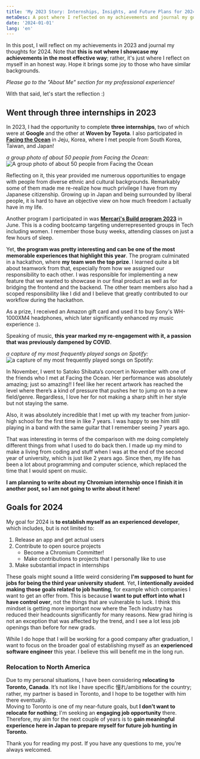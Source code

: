 ```yaml
---
title: 'My 2023 Story: Internships, Insights, and Future Plans for 2024'
metaDesc: A post where I reflected on my achievements and journal my goals for 2024
date: '2024-01-01'
lang: 'en'
---
```


In this post, I will reflect on my achievements in 2023 and journal my thoughts for 2024. 
Note that **this is not where I showcase my achievements in the most effective way**; rather, it's just where I reflect on myself in an honest way.
Hope it brings some joy to those who have similar backgrounds.

*Please go to the "About Me" section for my professional experience!*

With that said, let's start the reflection :)

## Went through three internships in 2023
In 2023, I had the opportunity to complete **three internships**, two of which were at **Google** and the other at **Woven by Toyota**. 
I also participated in **[Facing the Ocean](https://www.code4japan.org/news/fto2023)** in Jeju, Korea, where I met people from South Korea, Taiwan, and Japan!

*a group photo of about 50 people from Facing the Ocean:*
![A group photo of about 50 people from Facing the Ocean](https://drive.google.com/uc?id=15vHR9-b_PF79labskCn798DdhTGnby1j)

Reflecting on it, this year provided me numerous opportunities to engage with people from diverse ethnic and cultural backgrounds. 
Remarkably some of them made me re-realize how much privilege I have from my Japanese citizenship. 
Growing up in Japan and being surrounded by liberal people, it is hard to have an objective view on how much freedom I actually have in my life.

Another program I participated in was **[Mercari's Build program 2023](https://mercan.mercari.com/articles/37368/)** in June. 
This is a coding bootcamp targeting underrepresented groups in Tech including women. 
I remember those busy weeks, attending classes on just a few hours of sleep. 

Yet, **the program was pretty interesting and can be one of the most memorable experiences that highlight this year**. 
The program culminated in a hackathon, where **my team won the top prize**. I learned quite a bit about teamwork from that, especially from how we assigned our responsibility to each other. 
I was responsible for implementing a new feature that we wanted to showcase in our final product as well as for bridging the frontend and the backend. 
The other team members also had a scoped responsibility like I did and I believe that greatly contributed to our workflow during the hackathon. 

As a prize, I received an Amazon gift card and used it to buy Sony's WH-1000XM4 headphones, which later significantly enhanced my music experience :).

Speaking of music, **this year marked my re-engagement with it, a passion that was previously dampened by COVID**. 

*a capture of my most frequently played songs on Spotify:*
![a capture of my most frequently played songs on Spotify:](https://drive.google.com/uc?id=15zJEjiPeqeQ0ox_PszXNV3rF6XHRujUK)

In November, I went to Satoko Shibata’s concert in November with one of the friends who I met at Facing the Ocean. 
Her performance was absolutely amazing; just so amazing!!
I feel like her recent artwork has reached the level where there’s a kind of pressure that pushes her to jump on to a new field/genre. 
Regardless, I love her for not making a sharp shift in her style but not staying the same. 

Also, it was absolutely incredible that I met up with my teacher from junior-high school for the first time in like 7 years. 
I was happy to see him still playing in a band with the same guitar that I remember seeing 7 years ago.

That was interesting in terms of the comparison with me doing completely different things from what I used to do back then. 
I made up my mind to make a living from coding and stuff when I was at the end of the second year of university, which is just like 2 years ago. 
Since then, my life has been a lot about programming and computer science, which replaced the time that I would spent on music.

**I am planning to write about my Chromium internship once I finish it in another post, so I am not going to write about it here!**

## Goals for 2024
My goal for 2024 is **to establish myself as an experienced developer**, which includes, but is not limited to:

1. Release an app and get actual users 
2. Contribute to open source projects
   - Become a Chromium Committer!
   -  Make contributions to projects that I personally like to use
3. Make substantial impact in internships

These goals might sound a little weird considering **I'm supposed to hunt for jobs for being the third year university student**. 
Yet, **I intentionally avoided making those goals related to job hunting**, for example which companies I want to get an offer from. 
This is because **I want to put effort into what I have control over**, not the things that are vulnerable to luck. 
I think this mindset is getting more important now where the Tech industry has reduced their headcounts significantly for many reasons. 
New grad hiring is not an exception that was affected by the trend, and I see a lot less job openings than before for new grads. 

While I do hope that I will be working for a good company after graduation, I want to focus on the broader goal of establishing myself as an **experienced software engineer** this year. 
I believe this will benefit me in the long run.

### Relocation to North America
Due to my personal situations, I have been considering **relocating to Toronto, Canada**. 
It’s not like I have specific 憧れ/ambitions for the country; rather, my partner is based in Toronto, and I hope to be together with him there eventually.  
Moving to Toronto is one of my near-future goals, but **I don’t want to relocate for nothing**; I'm seeking an **engaging job opportunity** there. 
Therefore, my aim for the next couple of years is to **gain meaningful experience here in Japan to prepare myself for future job hunting in Toronto**.

Thank you for reading my post. If you have any questions to me, you're always welcomed.
